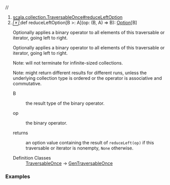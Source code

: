 //
<ol>
<li><a href="https://www.scala-lang.org/api/2.12.3/scala/collection/immutable/List.html#reduceLeftOption[B>:A](op:(B,A)=>B):Option[B]">scala.collection.TraversableOnce#reduceLeftOption</a></li>
<li name="scala.collection.TraversableOnce#reduceLeftOption" visbl="pub" class="indented0 " data-isabs="false" fullcomment="yes" group="Ungrouped"> <a id="reduceLeftOption[B>:A](op:(B,A)=>B):Option[B]"></a><a id="reduceLeftOption[B>:A]((B,A)⇒B):Option[B]"></a> <span class="permalink"> <a href="../../../scala/collection/immutable/List.html#reduceLeftOption[B>:A](op:(B,A)=>B):Option[B]" title="Permalink"> <i class="material-icons"></i> </a> </span> <span class="modifier_kind"> <span class="modifier"></span> <span class="kind">def</span> </span> <span class="symbol"> <span class="name">reduceLeftOption</span><span class="tparams">[<span name="B">B &gt;: <span class="extype" name="scala.collection.immutable.List.A">A</span></span>]</span><span class="params">(<span name="op">op: (<span class="extype" name="scala.collection.TraversableOnce.reduceLeftOption.B">B</span>, <span class="extype" name="scala.collection.immutable.List.A">A</span>) ⇒ <span class="extype" name="scala.collection.TraversableOnce.reduceLeftOption.B">B</span></span>)</span><span class="result">: <a href="../../Option.html" class="extype" name="scala.Option">Option</a>[<span class="extype" name="scala.collection.TraversableOnce.reduceLeftOption.B">B</span>]</span> </span> <p class="shortcomment cmt">Optionally applies a binary operator to all elements of this traversable or iterator, going left to right.</p>
 <div class="fullcomment">
  <div class="comment cmt">
   <p>Optionally applies a binary operator to all elements of this traversable or iterator, going left to right.</p>
   <p> Note: will not terminate for infinite-sized collections.</p>
   <p> Note: might return different results for different runs, unless the underlying collection type is ordered or the operator is associative and commutative. </p>
  </div>
  <dl class="paramcmts block">
   <dt class="tparam">
    B
   </dt>
   <dd class="cmt">
    <p>the result type of the binary operator.</p>
   </dd>
   <dt class="param">
    op
   </dt>
   <dd class="cmt">
    <p>the binary operator.</p>
   </dd>
   <dt>
    returns
   </dt>
   <dd class="cmt">
    <p>an option value containing the result of <code>reduceLeft(op)</code> if this traversable or iterator is nonempty, <code>None</code> otherwise.</p>
   </dd>
  </dl>
  <dl class="attributes block"> 
   <dt>
    Definition Classes
   </dt>
   <dd>
    <a href="../TraversableOnce.html" class="extype" name="scala.collection.TraversableOnce">TraversableOnce</a> → 
    <a href="../GenTraversableOnce.html" class="extype" name="scala.collection.GenTraversableOnce">GenTraversableOnce</a>
   </dd>
  </dl>
 </div> </li>
        </ol>


### Examples



